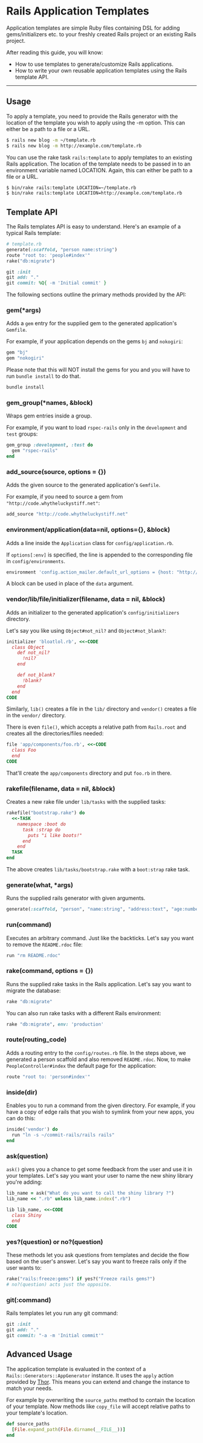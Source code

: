 Rails Application Templates
===========================

Application templates are simple Ruby files containing DSL for adding gems/initializers etc. to your freshly created Rails project or an existing Rails project.

After reading this guide, you will know:

* How to use templates to generate/customize Rails applications.
* How to write your own reusable application templates using the Rails template API.

--------------------------------------------------------------------------------

Usage
-----

To apply a template, you need to provide the Rails generator with the location of the template you wish to apply using the -m option. This can either be a path to a file or a URL.

```bash
$ rails new blog -m ~/template.rb
$ rails new blog -m http://example.com/template.rb
```

You can use the rake task `rails:template` to apply templates to an existing Rails application. The location of the template needs to be passed in to an environment variable named LOCATION. Again, this can either be path to a file or a URL.

```bash
$ bin/rake rails:template LOCATION=~/template.rb
$ bin/rake rails:template LOCATION=http://example.com/template.rb
```

Template API
------------

The Rails templates API is easy to understand. Here's an example of a typical Rails template:

```ruby
# template.rb
generate(:scaffold, "person name:string")
route "root to: 'people#index'"
rake("db:migrate")

git :init
git add: "."
git commit: %Q{ -m 'Initial commit' }
```

The following sections outline the primary methods provided by the API:

### gem(*args)

Adds a `gem` entry for the supplied gem to the generated application's `Gemfile`.

For example, if your application depends on the gems `bj` and `nokogiri`:

```ruby
gem "bj"
gem "nokogiri"
```

Please note that this will NOT install the gems for you and you will have to run `bundle install` to do that.

```bash
bundle install
```

### gem_group(*names, &block)

Wraps gem entries inside a group.

For example, if you want to load `rspec-rails` only in the `development` and `test` groups:

```ruby
gem_group :development, :test do
  gem "rspec-rails"
end
```

### add_source(source, options = {})

Adds the given source to the generated application's `Gemfile`.

For example, if you need to source a gem from `"http://code.whytheluckystiff.net"`:

```ruby
add_source "http://code.whytheluckystiff.net"
```

### environment/application(data=nil, options={}, &block)

Adds a line inside the `Application` class for `config/application.rb`.

If `options[:env]` is specified, the line is appended to the corresponding file in `config/environments`.

```ruby
environment 'config.action_mailer.default_url_options = {host: "http://yourwebsite.example.com"}', env: 'production'
```

A block can be used in place of the `data` argument.

### vendor/lib/file/initializer(filename, data = nil, &block)

Adds an initializer to the generated application's `config/initializers` directory.

Let's say you like using `Object#not_nil?` and `Object#not_blank?`:

```ruby
initializer 'bloatlol.rb', <<-CODE
  class Object
    def not_nil?
      !nil?
    end

    def not_blank?
      !blank?
    end
  end
CODE
```

Similarly, `lib()` creates a file in the `lib/` directory and `vendor()` creates a file in the `vendor/` directory.

There is even `file()`, which accepts a relative path from `Rails.root` and creates all the directories/files needed:

```ruby
file 'app/components/foo.rb', <<-CODE
  class Foo
  end
CODE
```

That'll create the `app/components` directory and put `foo.rb` in there.

### rakefile(filename, data = nil, &block)

Creates a new rake file under `lib/tasks` with the supplied tasks:

```ruby
rakefile("bootstrap.rake") do
  <<-TASK
    namespace :boot do
      task :strap do
        puts "i like boots!"
      end
    end
  TASK
end
```

The above creates `lib/tasks/bootstrap.rake` with a `boot:strap` rake task.

### generate(what, *args)

Runs the supplied rails generator with given arguments.

```ruby
generate(:scaffold, "person", "name:string", "address:text", "age:number")
```

### run(command)

Executes an arbitrary command. Just like the backticks. Let's say you want to remove the `README.rdoc` file:

```ruby
run "rm README.rdoc"
```

### rake(command, options = {})

Runs the supplied rake tasks in the Rails application. Let's say you want to migrate the database:

```ruby
rake "db:migrate"
```

You can also run rake tasks with a different Rails environment:

```ruby
rake "db:migrate", env: 'production'
```

### route(routing_code)

Adds a routing entry to the `config/routes.rb` file. In the steps above, we generated a person scaffold and also removed `README.rdoc`. Now, to make `PeopleController#index` the default page for the application:

```ruby
route "root to: 'person#index'"
```

### inside(dir)

Enables you to run a command from the given directory. For example, if you have a copy of edge rails that you wish to symlink from your new apps, you can do this:

```ruby
inside('vendor') do
  run "ln -s ~/commit-rails/rails rails"
end
```

### ask(question)

`ask()` gives you a chance to get some feedback from the user and use it in your templates. Let's say you want your user to name the new shiny library you're adding:

```ruby
lib_name = ask("What do you want to call the shiny library ?")
lib_name << ".rb" unless lib_name.index(".rb")

lib lib_name, <<-CODE
  class Shiny
  end
CODE
```

### yes?(question) or no?(question)

These methods let you ask questions from templates and decide the flow based on the user's answer. Let's say you want to freeze rails only if the user wants to:

```ruby
rake("rails:freeze:gems") if yes?("Freeze rails gems?")
# no?(question) acts just the opposite.
```

### git(:command)

Rails templates let you run any git command:

```ruby
git :init
git add: "."
git commit: "-a -m 'Initial commit'"
```

Advanced Usage
--------------

The application template is evaluated in the context of a
`Rails::Generators::AppGenerator` instance. It uses the `apply` action
provided by
[Thor](https://github.com/erikhuda/thor/blob/master/lib/thor/actions.rb#L207).
This means you can extend and change the instance to match your needs.

For example by overwriting the `source_paths` method to contain the
location of your template. Now methods like `copy_file` will accept
relative paths to your template's location.

```ruby
def source_paths
  [File.expand_path(File.dirname(__FILE__))]
end
```
